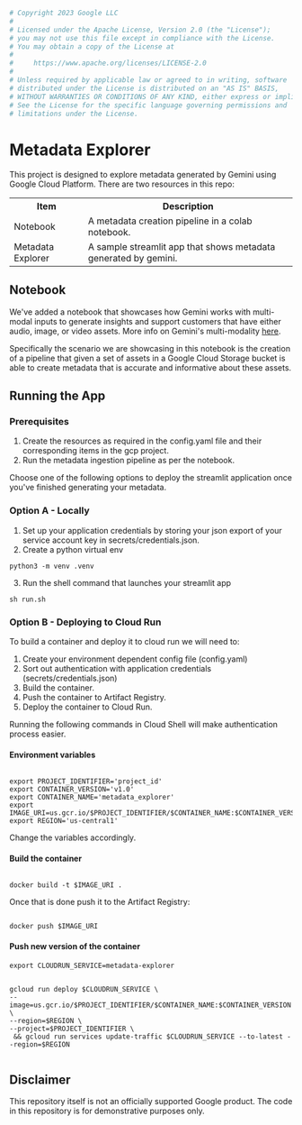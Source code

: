 ```python
# Copyright 2023 Google LLC
#
# Licensed under the Apache License, Version 2.0 (the "License");
# you may not use this file except in compliance with the License.
# You may obtain a copy of the License at
#
#     https://www.apache.org/licenses/LICENSE-2.0
#
# Unless required by applicable law or agreed to in writing, software
# distributed under the License is distributed on an "AS IS" BASIS,
# WITHOUT WARRANTIES OR CONDITIONS OF ANY KIND, either express or implied.
# See the License for the specific language governing permissions and
# limitations under the License.
```
# Metadata Explorer

This project is designed to explore metadata generated by Gemini using Google Cloud Platform. There are two resources in this repo: 

<table>
<tr>
    <th style="text-align: center;">Item</th>
    <th style="text-align: center;">Description</th>
</tr>
<tr> 
    <td> Notebook</td>
    <td> A metadata creation pipeline in a colab notebook.</td>
</tr>
<tr> 
    <td> Metadata Explorer</td>
    <td> A sample streamlit app that shows metadata generated by gemini.</td>
</tr>

<tr></tr>
</table>

## Notebook

We've added a notebook that showcases how Gemini works with multi-modal inputs to generate insights and support customers that have either audio, image, or video assets. More info on Gemini's multi-modality [here](https://cloud.google.com/use-cases/multimodal-ai?hl=en).

Specifically the scenario we are showcasing in this notebook is the creation of a pipeline that given a set of assets in a Google Cloud Storage bucket is able to create metadata that is accurate and informative about these assets.

## Running the App

### Prerequisites

1. Create the resources as required in the config.yaml file and their corresponding items in the gcp project.
2. Run the metadata ingestion pipeline as per the notebook.

Choose one of the following options to deploy the streamlit application once you've finished generating your metadata.

### Option A - Locally

1. Set up your application credentials by storing your json export of your service account key in secrets/credentials.json.
2. Create a python virtual env
```shell
python3 -m venv .venv
```
3. Run the shell command that launches your streamlit app
```shell
sh run.sh
```

### Option B - Deploying to Cloud Run

To build a container and deploy it to cloud run we will need to: 

1. Create your environment dependent config file (config.yaml)
2. Sort out authentication with application credentials (secrets/credentials.json)
3. Build the container.
4. Push the container to Artifact Registry.
5. Deploy the container to Cloud Run.

Running the following commands in Cloud Shell will make authentication process easier.

#### Environment variables

```shell

export PROJECT_IDENTIFIER='project_id'
export CONTAINER_VERSION='v1.0'
export CONTAINER_NAME='metadata_explorer'
export IMAGE_URI=us.gcr.io/$PROJECT_IDENTIFIER/$CONTAINER_NAME:$CONTAINER_VERSION
export REGION='us-central1'

```

Change the variables accordingly.

#### Build the container
```shell

docker build -t $IMAGE_URI .

```
Once that is done push it to the Artifact Registry: 

```shell

docker push $IMAGE_URI

```

#### Push new version of the container

```shell
export CLOUDRUN_SERVICE=metadata-explorer
```

```shell

gcloud run deploy $CLOUDRUN_SERVICE \
--image=us.gcr.io/$PROJECT_IDENTIFIER/$CONTAINER_NAME:$CONTAINER_VERSION \
--region=$REGION \
--project=$PROJECT_IDENTIFIER \
 && gcloud run services update-traffic $CLOUDRUN_SERVICE --to-latest --region=$REGION
 
```

## Disclaimer

This repository itself is not an officially supported Google product. The code in this repository is for demonstrative purposes only.
